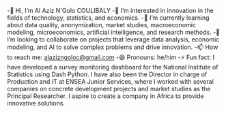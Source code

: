 -👋 Hi, I’m Al Aziz N'Golo COULIBALY
-👀 I’m interested in innovation in the fields of technology, statistics, and economics.
-🌱 I’m currently learning about data quality, anonymization, market studies, macroeconomic modeling, microeconomics, artificial intelligence, and research methods.
-💞️ I’m looking to collaborate on projects that leverage data analysis, economic modeling, and AI to solve complex problems and drive innovation.
-📫 How to reach me: alazizngoloc@gmail.com 
-😄 Pronouns: he/him
-⚡ Fun fact: I have developed a survey monitoring dashboard for the National Institute of Statistics using Dash Python. I have also been the Director in charge of Production and IT at ENSEA Junior Services, where I worked with several companies on concrete development projects and market studies as the Principal Researcher. I aspire to create a company in Africa to provide innovative solutions.
<!---
alazizcoul/alazizcoul is a ✨ special ✨ repository because its `README.md` (this file) appears on your GitHub profile.
You can click the Preview link to take a look at your changes.
--->
